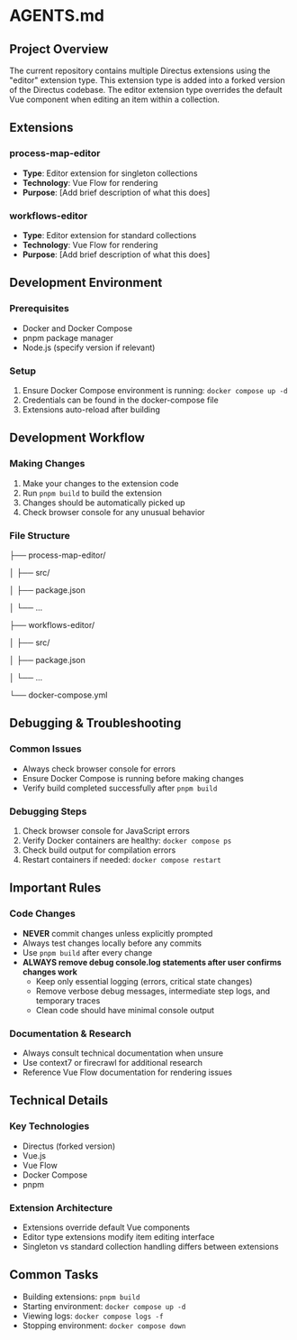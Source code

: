 # AGENTS.md

## Project Overview
The current repository contains multiple Directus extensions using the "editor" extension type. This extension type is added into a forked version of the Directus codebase. The editor extension type overrides the default Vue component when editing an item within a collection.

## Extensions

### process-map-editor
- **Type**: Editor extension for singleton collections
- **Technology**: Vue Flow for rendering
- **Purpose**: [Add brief description of what this does]

### workflows-editor
- **Type**: Editor extension for standard collections
- **Technology**: Vue Flow for rendering
- **Purpose**: [Add brief description of what this does]

## Development Environment

### Prerequisites
- Docker and Docker Compose
- pnpm package manager
- Node.js (specify version if relevant)

### Setup
1. Ensure Docker Compose environment is running: `docker compose up -d`
2. Credentials can be found in the docker-compose file
3. Extensions auto-reload after building

## Development Workflow

### Making Changes
1. Make your changes to the extension code
2. Run `pnpm build` to build the extension
3. Changes should be automatically picked up
4. Check browser console for any unusual behavior

### File Structure
├── process-map-editor/

│   ├── src/

│   ├── package.json

│   └── ...

├── workflows-editor/

│   ├── src/

│   ├── package.json

│   └── ...

└── docker-compose.yml

## Debugging & Troubleshooting

### Common Issues
- Always check browser console for errors
- Ensure Docker Compose is running before making changes
- Verify build completed successfully after `pnpm build`

### Debugging Steps
1. Check browser console for JavaScript errors
2. Verify Docker containers are healthy: `docker compose ps`
3. Check build output for compilation errors
4. Restart containers if needed: `docker compose restart`

## Important Rules

### Code Changes
- **NEVER** commit changes unless explicitly prompted
- Always test changes locally before any commits
- Use `pnpm build` after every change
- **ALWAYS remove debug console.log statements after user confirms changes work**
  - Keep only essential logging (errors, critical state changes)
  - Remove verbose debug messages, intermediate step logs, and temporary traces
  - Clean code should have minimal console output

### Documentation & Research
- Always consult technical documentation when unsure
- Use context7 or firecrawl for additional research
- Reference Vue Flow documentation for rendering issues

## Technical Details

### Key Technologies
- Directus (forked version)
- Vue.js
- Vue Flow
- Docker Compose
- pnpm

### Extension Architecture
- Extensions override default Vue components
- Editor type extensions modify item editing interface
- Singleton vs standard collection handling differs between extensions

## Common Tasks
- Building extensions: `pnpm build`
- Starting environment: `docker compose up -d`
- Viewing logs: `docker compose logs -f`
- Stopping environment: `docker compose down`

